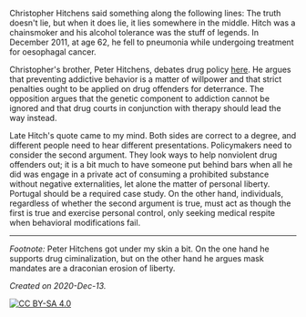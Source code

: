 Christopher Hitchens said something along the following lines: The truth doesn't lie, but when it does lie, it lies somewhere in the middle. Hitch was a chainsmoker and his alcohol tolerance was the stuff of legends. In December 2011, at age 62, he fell to pneumonia while undergoing treatment for oesophagal cancer. 

Christopher's brother, Peter Hitchens, debates drug policy [here](https://www.youtube.com/watch?v=CDtIZZiySgA). He argues that preventing addictive behavior is a matter of willpower and that strict penalties ought to be applied on drug offenders for deterrance. The opposition argues that the genetic component to addiction cannot be ignored and that drug courts in conjunction with therapy should lead the way instead. 

Late Hitch's quote came to my mind. Both sides are correct to a degree, and different people need to hear different presentations. Policymakers need to consider the second argument. They look ways to help nonviolent drug offenders out; it is a bit much to have someone put behind bars when all he did was engage in a private act of consuming a prohibited substance without negative externalities, let alone the matter of personal liberty. Portugal should be a required case study. On the other hand, individuals, regardless of whether the second argument is true, must act as though the first is true and exercise personal control, only seeking medical respite when behavioral modifications fail. 

___
*Footnote:* 
Peter Hitchens got under my skin a bit. On the one hand he supports drug ciminalization, but on the other hand he argues mask mandates are a draconian erosion of liberty. 

*Created on 2020-Dec-13.*

[![CC BY-SA 4.0][cc0-image]][cc0]

[cc0]: https://raw.githubusercontent.com/13saints/licenses/main/CC0.txt?token=ARHS4S7OEGNVLQZM4OCVBOC72ZUUC
[cc0-image]: https://licensebuttons.net/l/zero/1.0/88x31.png
